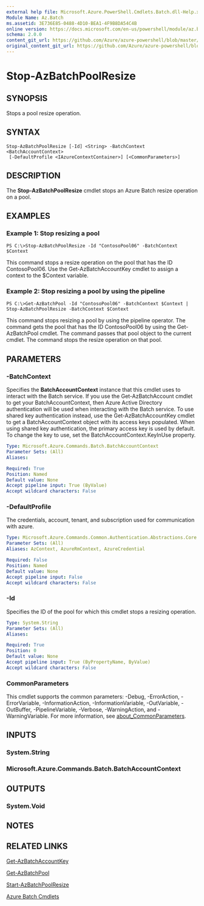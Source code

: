 ```yaml
---
external help file: Microsoft.Azure.PowerShell.Cmdlets.Batch.dll-Help.xml
Module Name: Az.Batch
ms.assetid: 3E736E85-0488-4D10-BEA1-4F9B8DA54C4B
online version: https://docs.microsoft.com/en-us/powershell/module/az.batch/stop-azbatchpoolresize
schema: 2.0.0
content_git_url: https://github.com/Azure/azure-powershell/blob/master/src/Batch/Batch/help/Stop-AzBatchPoolResize.md
original_content_git_url: https://github.com/Azure/azure-powershell/blob/master/src/Batch/Batch/help/Stop-AzBatchPoolResize.md
---
```


# Stop-AzBatchPoolResize

## SYNOPSIS
Stops a pool resize operation.

## SYNTAX

```
Stop-AzBatchPoolResize [-Id] <String> -BatchContext <BatchAccountContext>
 [-DefaultProfile <IAzureContextContainer>] [<CommonParameters>]
```

## DESCRIPTION
The **Stop-AzBatchPoolResize** cmdlet stops an Azure Batch resize operation on a pool.

## EXAMPLES

### Example 1: Stop resizing a pool
```
PS C:\>Stop-AzBatchPoolResize -Id "ContosoPool06" -BatchContext $Context
```

This command stops a resize operation on the pool that has the ID ContosoPool06.
Use the Get-AzBatchAccountKey cmdlet to assign a context to the $Context variable.

### Example 2: Stop resizing a pool by using the pipeline
```
PS C:\>Get-AzBatchPool -Id "ContosoPool06" -BatchContext $Context | Stop-AzBatchPoolResize -BatchContext $Context
```

This command stops resizing a pool by using the pipeline operator.
The command gets the pool that has the ID ContosoPool06 by using the Get-AzBatchPool cmdlet.
The command passes that pool object to the current cmdlet.
The command stops the resize operation on that pool.

## PARAMETERS

### -BatchContext
Specifies the **BatchAccountContext** instance that this cmdlet uses to interact with the Batch service.
If you use the Get-AzBatchAccount cmdlet to get your BatchAccountContext, then Azure Active Directory authentication will be used when interacting with the Batch service. To use shared key authentication instead, use the Get-AzBatchAccountKey cmdlet to get a BatchAccountContext object with its access keys populated. When using shared key authentication, the primary access key is used by default. To change the key to use, set the BatchAccountContext.KeyInUse property.

```yaml
Type: Microsoft.Azure.Commands.Batch.BatchAccountContext
Parameter Sets: (All)
Aliases:

Required: True
Position: Named
Default value: None
Accept pipeline input: True (ByValue)
Accept wildcard characters: False
```

### -DefaultProfile
The credentials, account, tenant, and subscription used for communication with azure.

```yaml
Type: Microsoft.Azure.Commands.Common.Authentication.Abstractions.Core.IAzureContextContainer
Parameter Sets: (All)
Aliases: AzContext, AzureRmContext, AzureCredential

Required: False
Position: Named
Default value: None
Accept pipeline input: False
Accept wildcard characters: False
```

### -Id
Specifies the ID of the pool for which this cmdlet stops a resizing operation.

```yaml
Type: System.String
Parameter Sets: (All)
Aliases:

Required: True
Position: 0
Default value: None
Accept pipeline input: True (ByPropertyName, ByValue)
Accept wildcard characters: False
```

### CommonParameters
This cmdlet supports the common parameters: -Debug, -ErrorAction, -ErrorVariable, -InformationAction, -InformationVariable, -OutVariable, -OutBuffer, -PipelineVariable, -Verbose, -WarningAction, and -WarningVariable. For more information, see [about_CommonParameters](http://go.microsoft.com/fwlink/?LinkID=113216).

## INPUTS

### System.String

### Microsoft.Azure.Commands.Batch.BatchAccountContext

## OUTPUTS

### System.Void

## NOTES

## RELATED LINKS

[Get-AzBatchAccountKey](./Get-AzBatchAccountKey.md)

[Get-AzBatchPool](./Get-AzBatchPool.md)

[Start-AzBatchPoolResize](./Start-AzBatchPoolResize.md)

[Azure Batch Cmdlets](./Az.Batch.md)



